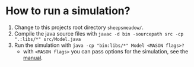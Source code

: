 # How to run a simulation?

1. Change to this projects root directory `sheepsmeadow/`.
2. Compile the java source files with `javac -d bin -sourcepath src -cp ".:libs/*" src/Model.java`
3. Run the simulation with `java -cp "bin:libs/*" Model <MASON flags>?`
    - with `<MASON flags>` you can pass options for the simulation, see the [manual](manual.pdf).

